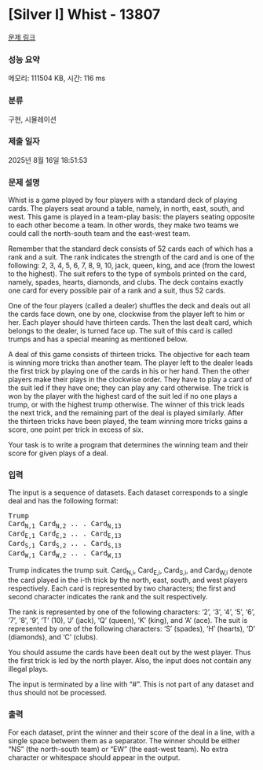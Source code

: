 # [Silver I] Whist - 13807 

[문제 링크](https://www.acmicpc.net/problem/13807) 

### 성능 요약

메모리: 111504 KB, 시간: 116 ms

### 분류

구현, 시뮬레이션

### 제출 일자

2025년 8월 16일 18:51:53

### 문제 설명

<p>Whist is a game played by four players with a standard deck of playing cards. The players seat around a table, namely, in north, east, south, and west. This game is played in a team-play basis: the players seating opposite to each other become a team. In other words, they make two teams we could call the north-south team and the east-west team.</p>

<p>Remember that the standard deck consists of 52 cards each of which has a rank and a suit. The rank indicates the strength of the card and is one of the following: 2, 3, 4, 5, 6, 7, 8, 9, 10, jack, queen, king, and ace (from the lowest to the highest). The suit refers to the type of symbols printed on the card, namely, spades, hearts, diamonds, and clubs. The deck contains exactly one card for every possible pair of a rank and a suit, thus 52 cards.</p>

<p>One of the four players (called a dealer) shuffles the deck and deals out all the cards face down, one by one, clockwise from the player left to him or her. Each player should have thirteen cards. Then the last dealt card, which belongs to the dealer, is turned face up. The suit of this card is called trumps and has a special meaning as mentioned below.</p>

<p>A deal of this game consists of thirteen tricks. The objective for each team is winning more tricks than another team. The player left to the dealer leads the first trick by playing one of the cards in his or her hand. Then the other players make their plays in the clockwise order. They have to play a card of the suit led if they have one; they can play any card otherwise. The trick is won by the player with the highest card of the suit led if no one plays a trump, or with the highest trump otherwise. The winner of this trick leads the next trick, and the remaining part of the deal is played similarly. After the thirteen tricks have been played, the team winning more tricks gains a score, one point per trick in excess of six.</p>

<p>Your task is to write a program that determines the winning team and their score for given plays of a deal.</p>

### 입력 

 <p>The input is a sequence of datasets. Each dataset corresponds to a single deal and has the following format:</p>

<pre>Trump 
Card<sub>N,1</sub> Card<sub>N,2</sub> .. . Card<sub>N,13</sub> 
Card<sub>E,1</sub> Card<sub>E,2</sub> .. . Card<sub>E,13</sub> 
Card<sub>S,1</sub> Card<sub>S,2</sub> .. . Card<sub>S,13</sub> 
Card<sub>W,1</sub> Card<sub>W,2</sub> .. . Card<sub>W,13</sub></pre>

<p>Trump indicates the trump suit. Card<sub>N,i</sub>, Card<sub>E,i</sub>, Card<sub>S,i</sub>, and Card<sub>W,i</sub> denote the card played in the i-th trick by the north, east, south, and west players respectively. Each card is represented by two characters; the first and second character indicates the rank and the suit respectively.</p>

<p>The rank is represented by one of the following characters: ‘2’, ‘3’, ‘4’, ‘5’, ‘6’, ‘7’, ‘8’, ‘9’, ‘T’ (10), ‘J’ (jack), ‘Q’ (queen), ‘K’ (king), and ‘A’ (ace). The suit is represented by one of the following characters: ‘S’ (spades), ‘H’ (hearts), ‘D’ (diamonds), and ‘C’ (clubs).</p>

<p>You should assume the cards have been dealt out by the west player. Thus the first trick is led by the north player. Also, the input does not contain any illegal plays.</p>

<p>The input is terminated by a line with “#”. This is not part of any dataset and thus should not be processed.</p>

### 출력 

 <p>For each dataset, print the winner and their score of the deal in a line, with a single space between them as a separator. The winner should be either “NS” (the north-south team) or “EW” (the east-west team). No extra character or whitespace should appear in the output.</p>

